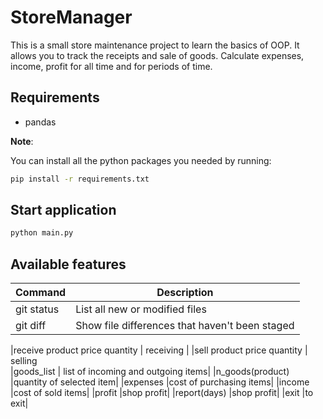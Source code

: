 # StoreManager

This is a small store maintenance project to learn the basics of OOP. 
It allows you to track the receipts and sale of goods. Calculate expenses, income, profit for all time and for periods of time.


## Requirements
* pandas

**Note**:

You can install all the python packages you needed by running:
```bash
pip install -r requirements.txt
```

## Start application
```bash
python main.py 
```

## Available features
| Command | Description |
| --- | --- |
| git status | List all new or modified files |
| git diff | Show file differences that haven't been staged |


|receive product price quantity | receiving |
|sell product price quantity |     selling<br/>
|goods_list                      | list of incoming and outgoing items|
|n_goods(product)                |quantity of selected item|
|expenses                        |cost of purchasing items|
|income                          |cost of sold items|
|profit                          |shop profit|
|report(days)                    |shop profit|
|exit                            |to exit|


